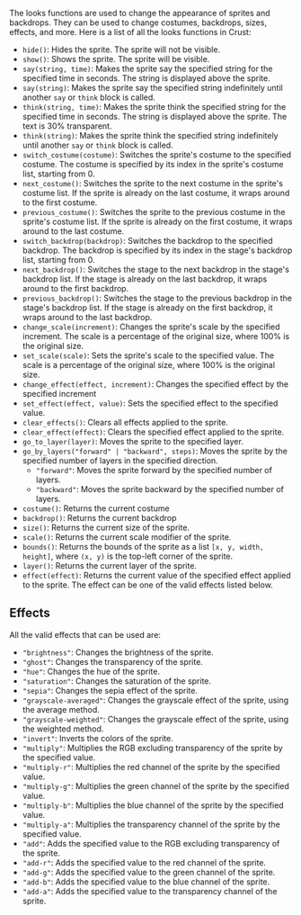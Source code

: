 The looks functions are used to change the appearance of sprites and backdrops. They can be used to change costumes, backdrops, sizes, effects, and more. Here is a list of all the looks functions in Crust:

- `hide()`: Hides the sprite. The sprite will not be visible.
- `show()`: Shows the sprite. The sprite will be visible.
- `say(string, time)`: Makes the sprite say the specified string for the specified time in seconds. The string is displayed above the sprite.
- `say(string)`: Makes the sprite say the specified string indefinitely until another `say` or `think` block is called.
- `think(string, time)`: Makes the sprite think the specified string for the specified time in seconds. The string is displayed above the sprite. The text is 30% transparent.
- `think(string)`: Makes the sprite think the specified string indefinitely until another `say` or `think` block is called.
- `switch_costume(costume)`: Switches the sprite's costume to the specified costume. The costume is specified by its index in the sprite's costume list, starting from 0.
- `next_costume()`: Switches the sprite to the next costume in the sprite's costume list. If the sprite is already on the last costume, it wraps around to the first costume.
- `previous_costume()`: Switches the sprite to the previous costume in the sprite's costume list. If the sprite is already on the first costume, it wraps around to the last costume.
- `switch_backdrop(backdrop)`: Switches the backdrop to the specified backdrop. The backdrop is specified by its index in the stage's backdrop list, starting from 0.
- `next_backdrop()`: Switches the stage to the next backdrop in the stage's backdrop list. If the stage is already on the last backdrop, it wraps around to the first backdrop.
- `previous_backdrop()`: Switches the stage to the previous backdrop in the stage's backdrop list. If the stage is already on the first backdrop, it wraps around to the last backdrop.
- `change_scale(increment)`: Changes the sprite's scale by the specified increment. The scale is a percentage of the original size, where 100% is the original size.
- `set_scale(scale)`: Sets the sprite's scale to the specified value. The scale is a percentage of the original size, where 100% is the original size.
- `change_effect(effect, increment)`: Changes the specified effect by the specified increment
- `set_effect(effect, value)`: Sets the specified effect to the specified value.
- `clear_effects()`: Clears all effects applied to the sprite.
- `clear_effect(effect)`: Clears the specified effect applied to the sprite.
- `go_to_layer(layer)`: Moves the sprite to the specified layer.
- `go_by_layers("forward" | "backward", steps)`: Moves the sprite by the specified number of layers in the specified direction.
    - `"forward"`: Moves the sprite forward by the specified number of layers.
    - `"backward"`: Moves the sprite backward by the specified number of layers.
- `costume()`: Returns the current costume
- `backdrop()`: Returns the current backdrop
- `size()`: Returns the current size of the sprite.
- `scale()`: Returns the current scale modifier of the sprite.
- `bounds()`: Returns the bounds of the sprite as a list `[x, y, width, height]`, where `(x, y)` is the top-left corner of the sprite.
- `layer()`: Returns the current layer of the sprite.
- `effect(effect)`: Returns the current value of the specified effect applied to the sprite. The effect can be one of the valid effects listed below.

## Effects

All the valid effects that can be used are:

- `"brightness"`: Changes the brightness of the sprite.
- `"ghost"`: Changes the transparency of the sprite.
- `"hue"`: Changes the hue of the sprite.
- `"saturation"`: Changes the saturation of the sprite.
- `"sepia"`: Changes the sepia effect of the sprite.
- `"grayscale-averaged"`: Changes the grayscale effect of the sprite, using the average method.
- `"grayscale-weighted"`: Changes the grayscale effect of the sprite, using the weighted method.
- `"invert"`: Inverts the colors of the sprite.
- `"multiply"`: Multiplies the RGB excluding transparency of the sprite by the specified value.
- `"multiply-r"`: Multiplies the red channel of the sprite by the specified value.
- `"multiply-g"`: Multiplies the green channel of the sprite by the specified value.
- `"multiply-b"`: Multiplies the blue channel of the sprite by the specified value.
- `"multiply-a"`: Multiplies the transparency channel of the sprite by the specified value.
- `"add"`: Adds the specified value to the RGB excluding transparency of the sprite.
- `"add-r"`: Adds the specified value to the red channel of the sprite.
- `"add-g"`: Adds the specified value to the green channel of the sprite.
- `"add-b"`: Adds the specified value to the blue channel of the sprite.
- `"add-a"`: Adds the specified value to the transparency channel of the sprite.
